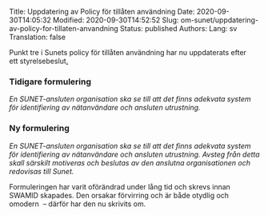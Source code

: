 Title: Uppdatering av Policy för tillåten användning
Date: 2020-09-30T14:05:32
Modified: 2020-09-30T14:52:52
Slug: om-sunet/uppdatering-av-policy-for-tillaten-anvandning
Status: published
Authors: 
Lang: sv
Translation: false

Punkt tre i Sunets policy för tillåten användning har nu uppdaterats efter ett styrelsebeslut[.](/wp-content/uploads/2015/04/2015-09-08-Protokoll.pdf)



### Tidigare formulering


*En SUNET-ansluten organisation ska se till att det finns adekvata system för identifiering av nätanvändare och ansluten utrustning.*


### Ny formulering


*En SUNET-ansluten organisation ska se till att det finns adekvata system för identifiering av nätanvändare och ansluten utrustning. Avsteg från detta skall särskilt motiveras och beslutas av den anslutna organisationen och redovisas till Sunet.*


Formuleringen har varit oförändrad under lång tid och skrevs innan SWAMID skapades. Den orsakar förvirring och är både otydlig och omodern  – därför har den nu skrivits om.


 



